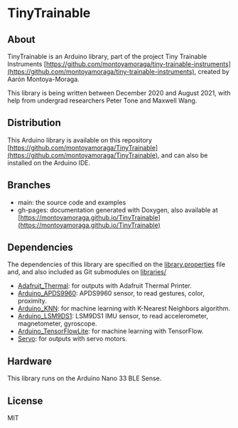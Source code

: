 # TinyTrainable

## About

TinyTrainable is an Arduino library, part of the project Tiny Trainable Instruments [https://github.com/montoyamoraga/tiny-trainable-instruments](https://github.com/montoyamoraga/tiny-trainable-instruments), created by Aarón Montoya-Moraga.

This library is being written between December 2020 and August 2021, with help from undergrad researchers Peter Tone and Maxwell Wang.

## Distribution

This Arduino library is available on this repository [https://github.com/montoyamoraga/TinyTrainable](https://github.com/montoyamoraga/TinyTrainable), and can also be installed on the Arduino IDE.

## Branches

* main: the source code and examples
* gh-pages: documentation generated with Doxygen, also available at [https://montoyamoraga.github.io/TinyTrainable](https://montoyamoraga.github.io/TinyTrainable)

## Dependencies

The dependencies of this library are specified on the [library.properties](library.properties) file and, and also included as Git submodules on [libraries/](libraries/)

* [Adafruit_Thermal](https://github.com/adafruit/Adafruit-Thermal-Printer-Library): for outputs with Adafruit Thermal Printer.
* [Arduino_APDS9960](https://github.com/arduino-libraries/Arduino_APDS9960): APDS9960 sensor, to read gestures, color, proximity.
* [Arduino_KNN](https://github.com/arduino-libraries/Arduino_KNN): for machine learning with K-Nearest Neighbors algorithm.
* [Arduino_LSM9DS1](https://github.com/arduino-libraries/Arduino_LSM9DS1): LSM9DS1 IMU sensor, to read accelerometer, magnetometer, gyroscope.
* [Arduino_TensorFlowLite](https://www.arduino.cc/reference/en/libraries/arduino_tensorflowlite/): for machine learning with TensorFlow.
* [Servo](https://github.com/arduino-libraries/Servo): for outputs with servo motors.

## Hardware

This library runs on the Arduino Nano 33 BLE Sense.

## License

MIT
